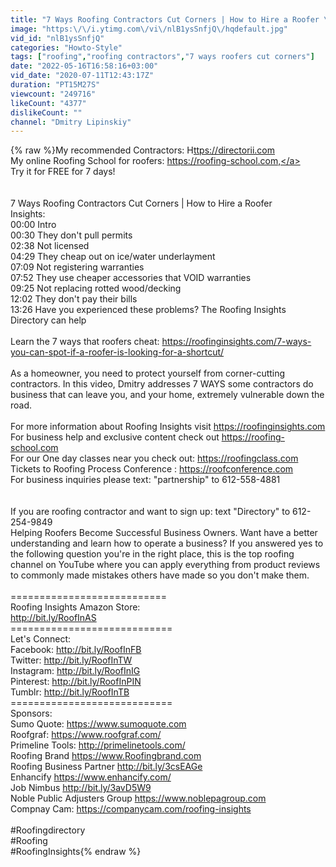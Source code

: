 ```yaml
---
title: "7 Ways Roofing Contractors Cut Corners | How to Hire a Roofer \/ @Roofing Insights"
image: "https:\/\/i.ytimg.com\/vi\/nlB1ysSnfjQ\/hqdefault.jpg"
vid_id: "nlB1ysSnfjQ"
categories: "Howto-Style"
tags: ["roofing","roofing contractors","7 ways roofers cut corners"]
date: "2022-05-16T16:58:16+03:00"
vid_date: "2020-07-11T12:43:17Z"
duration: "PT15M27S"
viewcount: "249716"
likeCount: "4377"
dislikeCount: ""
channel: "Dmitry Lipinskiy"
---
```

{% raw %}My recommended Contractors: H<a rel="nofollow" target="blank" href="ttps://directorii.com">ttps://directorii.com</a><br />My online Roofing School for roofers: <a rel="nofollow" target="blank" href="https://roofing-school.com,">https://roofing-school.com,</a><br />Try it for FREE for 7 days!<br /><br /><br />7 Ways Roofing Contractors Cut Corners | How to Hire a Roofer<br />Insights:<br />00:00 Intro<br />00:30 They don't pull permits <br />02:38 Not licensed <br />04:29 They cheap out on ice/water underlayment <br />07:09 Not registering warranties <br />07:52 They use cheaper accessories that VOID warranties <br />09:25 Not replacing rotted wood/decking <br />12:02 They don't pay their bills <br />13:26 Have you experienced these problems? The Roofing Insights Directory can help <br /><br />Learn the 7 ways that roofers cheat: <a rel="nofollow" target="blank" href="https://roofinginsights.com/7-ways-you-can-spot-if-a-roofer-is-looking-for-a-shortcut/">https://roofinginsights.com/7-ways-you-can-spot-if-a-roofer-is-looking-for-a-shortcut/</a><br /><br />As a homeowner, you need to protect yourself from corner-cutting contractors. In this video, Dmitry addresses 7 WAYS some contractors do business that can leave you, and your home, extremely vulnerable down the road. <br /><br />For more information about Roofing Insights visit <a rel="nofollow" target="blank" href="https://roofinginsights.com">https://roofinginsights.com</a><br />For business help and exclusive content check out <a rel="nofollow" target="blank" href="https://roofing-school.com">https://roofing-school.com</a><br />For our One day classes near you check out: <a rel="nofollow" target="blank" href="https://roofingclass.com">https://roofingclass.com</a><br />Tickets to Roofing Process Conference : <a rel="nofollow" target="blank" href="https://roofconference.com">https://roofconference.com</a><br />For business inquiries please text: &quot;partnership&quot; to 612-558-4881<br /><br /><br />If you are roofing contractor and want to sign up: text &quot;Directory&quot; to 612-254-9849 <br />Helping Roofers Become Successful Business Owners. Want have a better understanding and learn how to operate a business? If you answered yes to the following question you're in the right place, this is the top roofing channel on YouTube where you can apply everything from product reviews to commonly made mistakes others have made so you don't make them.<br /><br />===========================<br />Roofing Insights Amazon Store: <br /><a rel="nofollow" target="blank" href="http://bit.ly/RoofInAS">http://bit.ly/RoofInAS</a><br />============================<br />Let's Connect:<br />Facebook: <a rel="nofollow" target="blank" href="http://bit.ly/RoofInFB">http://bit.ly/RoofInFB</a><br />Twitter: <a rel="nofollow" target="blank" href="http://bit.ly/RoofInTW">http://bit.ly/RoofInTW</a><br />Instagram: <a rel="nofollow" target="blank" href="http://bit.ly/RoofInIG">http://bit.ly/RoofInIG</a><br />Pinterest: <a rel="nofollow" target="blank" href="http://bit.ly/RoofInPIN">http://bit.ly/RoofInPIN</a><br />Tumblr: <a rel="nofollow" target="blank" href="http://bit.ly/RoofInTB">http://bit.ly/RoofInTB</a><br />============================<br />Sponsors:<br />Sumo Quote:                             <a rel="nofollow" target="blank" href="https://www.sumoquote.com">https://www.sumoquote.com</a><br />Roofgraf:                                   <a rel="nofollow" target="blank" href="https://www.roofgraf.com/">https://www.roofgraf.com/</a><br />Primeline Tools:                       <a rel="nofollow" target="blank" href="http://primelinetools.com/">http://primelinetools.com/</a><br />Roofing Brand                           <a rel="nofollow" target="blank" href="https://www.Roofingbrand.com">https://www.Roofingbrand.com</a><br />Roofing Business Partner       <a rel="nofollow" target="blank" href="http://bit.ly/3csEAGe">http://bit.ly/3csEAGe</a><br />Enhancify                                   <a rel="nofollow" target="blank" href="https://www.enhancify.com/">https://www.enhancify.com/</a><br />Job Nimbus                               <a rel="nofollow" target="blank" href="http://bit.ly/3avD5W9">http://bit.ly/3avD5W9</a><br />Noble Public Adjusters Group <a rel="nofollow" target="blank" href="https://www.noblepagroup.com">https://www.noblepagroup.com</a><br />Compnay Cam:                          <a rel="nofollow" target="blank" href="https://companycam.com/roofing-insights">https://companycam.com/roofing-insights</a><br />                             <br />#Roofingdirectory<br />#Roofing<br />#RoofingInsights{% endraw %}
